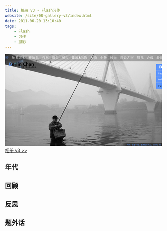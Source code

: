```yaml
---
title: 相册 v3 - Flash习作
website: /site/08-gallery-v3/index.html
date: 2011-06-20 13:10:40
tags:
    - Flash
    - 习作
    - 摄影
---
```


[![页面截图](./gallery-v3/gallery-v3.jpg)](/site/08-gallery-v3/index.html)
[相册 v3 >>](/site/08-gallery-v3/index.html)

## 年代

## 回顾

## 反思

## 题外话
